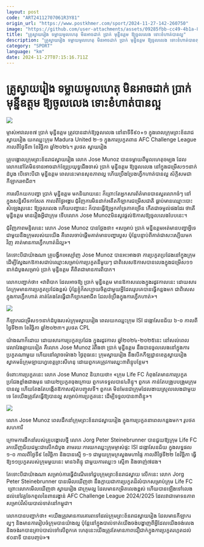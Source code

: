 ```yaml
---
layout: post
code: "ART24112707061R3Y81"
origin_url: "https://www.postkhmer.com/sport/2024-11-27-142-260750"
image: "https://github.com/user-attachments/assets/09285fbb-cc49-4b1a-84cf-e01519eca476"
title: "គ្រូស្វាយ​រៀង ទម្លាយ​មូលហេតុ​ មិន​អាច​ដាក់ ប្រាក់ មុន្នីឧត្តម ឱ្យ​ចូល​លេង ទោះ​ខំ​ហាត់​​បាន​ល្អ"
description: "​​គ្រូស្វាយ​រៀង ទម្លាយ​មូលហេតុ​ មិន​អាច​ដាក់ ប្រាក់ មុន្នីឧត្តម ឱ្យ​ចូល​លេង ទោះ​ខំ​ហាត់​​បាន​ល្អ​"
category: "SPORT"
language: "km"
date: 2024-11-27T07:15:16.711Z
---
```


# គ្រូស្វាយ​រៀង ទម្លាយ​មូលហេតុ​ មិន​អាច​ដាក់ ប្រាក់ មុន្នីឧត្តម ឱ្យ​ចូល​លេង ទោះ​ខំ​ហាត់​​បាន​ល្អ

![](https://github.com/user-attachments/assets/b2970e82-e453-4278-9e23-aa249e673de4)

ម្ចាស់អាវលេខ៧ ប្រាក់ មុន្នីឧត្តម ត្រូវបានដាក់ឱ្យចូលលេង នៅនាទីទី៩០+១ ក្នុងពេលក្រុមព្រះខ័នរាជស្វាយរៀង យកឈ្នះក្រុម Madura United ២-១ ក្នុងការប្រកួតពាន AFC Challenge League កាលពីថ្ងៃទី៣ ខែវិច្ឆិកា ឆ្នាំ២០២៤។ រូបថត ស្វាយរៀង

គ្រូ​បង្គោល​ក្រុម​ព្រះខ័នរាជស្វាយរៀង លោក Jose Munoz បាន​ទម្លាយ​ពី​មូល​ហេតុ​ចម្បង ដែល​លោក​នៅតែមិនទាន​អាច​ដាក់​ខ្សែ​ប្រយុទ្ធ​ជើង​ចាស់ ប្រាក់ មុន្នីឧត្តម ឱ្យ​ចូលលេង នៅ​ក្នុងជម្រើស​១១នាក់ដំបូង បើទោះបីជា​ មុន្នីឧត្តម ពេលនេះ​មាន​​សុខ​ភាព​ល្អ ហើយ​ប្រឹង​ប្រែង​ហ្វឹក​ហាត់​បាន​ល្អ ស័ក្តិសមជា​កីឡាករ​អាជីព។

ការ​លើក​យក​បញ្ហា ប្រាក់ មុន្នីឧត្តម មក​និយាយ​នេះ ក៏ព្រោះ​តែ​អ្នក​សារព័ត៌​មាន​បាន​សួរ​លោក​ចំៗ នៅ​ក្នុងសន្និសីទកាសែត កាលពី​ថ្ងៃអង្គារ ជុំវិញ​ការ​មិន​ដាក់អតីត​កីឡាករ​ជម្រើសជាតិ ធ្លាប់​មានឈ្មោះ​បោះសំឡេងរូប​​នេះ ឱ្យ​ចូល​លេង ហើយបញ្ហា​នេះ ក៏បាន​ធ្វើ​ឱ្យ​អ្នកគាំ​ទ្រ​ភាគ​ច្រើន កើតជាចម្ងល់​​ផងដែរ ថាតើ មុន្នីឧត្តម មានរឿង​អ្វីជា​ក្រុម ទើបលោក Jose Munoz ​មិនសូវ​ផ្តល់​ឱកាស​ឱ្យ​ចូល​លេង​​បែបនេះ។

ជុំវិញ​ភាព​មន្ទិល​នេះ លោក Jose Munoz បាន​ថ្លែង​ថា៖ «សម្រាប់ ប្រាក់ មន្នីឧត្តម ​អត់​មាន​បញ្ហា​អ្វី​ទេ​ជាមួយ​នឹង​ក្រុម​របស់​យយើង គឺ​ពេល​ចាប់ផ្តើម​គាត់​មាន​បញ្ហា​របួស ប៉ុន្តែ​បន្ទាប់ពី​គាត់​ជាសះស្បើយ​​មក​វិញ ​គាត់​មាន​ការ​ហ្វឹក​ហាត់​ដ៏​ល្អ»។

តែទោះបីជា​យ៉ាង​ណា គ្រូ​បង្វឹក​អេស្ប៉ាញ​ Jose Munoz បាន​អះអាង​ថា ការ​ប្រកួត​ប្រជែងនៅ​ក្នុង​ក្រុម ដើម្បី​​​ស្វែងរក​ឱកាស​ជាប់​ឈ្មោះសម្រាប់​ការ​ប្រកួត​នីមួយៗ ជាពិសេស​ឱកាស​បាន​លេង​ក្នុងជម្រើស​១១​នាក់ដំបូង​សម្រាប់ ប្រាក់ មុន្នីឧត្តម គឺពិតជា​មានការពិបាក។

លោក​បញ្ជាក់​ថា៖​ «វាពិបាក ​ដែល​អាច​ឱ្យ​ ប្រាក់ មុន្នីឧត្តម ​មាន​ឱកាស​លេង​ក្នុង​រដូវ​កាល​នេះ ដោយសារ​តែ​ក្រុម​មាន​ការ​ប្រកួតប្រជែង​ខ្ពស់ ប៉ុន្តែ​ខ្ញុំ​ក៏​សប្បាយ​ចិត្ត​ជាមួយ​អ្វី​ដែល​រូប​គេ​បាន​ធ្វើ​កន្លង​មក ជាពិសេស​ក្នុង​ការហ្វឹក​ហាត់​ គាត់​តែងតែ​ធ្វើ​ជា​កីទ្បាករ​អាជីព ដែលខំ​ប្រឹង​ក្នុង​ការ​ហ្វឹក​ហាត់»។

![](https://github.com/user-attachments/assets/151da46b-7497-4d2e-a6d4-922385c72f5a)

កីឡាករជម្រើស១១នាក់ដំបូងរបស់ក្រុមស្វាយរៀង ពេលយកឈ្នះក្រុម ISI ដង្កោសែនជ័យ ៦-០ កាលពីថ្ងៃទី២៣ ខែវិច្ឆិកា ឆ្នាំ២០២៣។ រូបថត CPL

យ៉ាង​ណាក៏​ដោយ ដោយសារ​ការ​ប្រកួតប្រជែង ក្នុង​រដូវ​កាល ឆ្នាំ​២០២៤-២០២៥​នេះ នៅសល់​ពេល​វេលា​វែង​ឆ្ងាយ​ទៀត គឺ​លោក Jose Munoz រំពឹង​ថា ប្រាក់ មុន្នីឧត្តម នឹង​បានចូល​លេង​នៅ​ក្នុង​ការ​ប្រកួត​ណា​មួយ ហើយ​នៅ​ល្ងាច​ម៉ោង​៦ ថ្ងៃពុធ​នេះ ក្រុមស្វាយរៀង នឹង​បើក​កីឡដ្ឋានខេត្ត​ស្វាយរៀង ស្វាគមន៍​ក្រុមឡាយហ្វ​ខេត្តព្រះសីហនុ ដោយពួកគេ​ត្រូវ​ការ​ឈ្នះ​៣ពិន្ទុ​បន្ថែម។

ចំពោះ​ការ​ប្រកួត​នេះ លោក Jose Munoz និយាយ​ថា៖​ «ក្រុម Life FC កំពុ​ងតែ​មានការ​ប្រកួត​ប្រជែង​ខ្លាំង​ជាងមុន ដោយ២ប្រកួតចុងក្រោយ ​ពួក​គេ​ទទួល​បាន​៤​ពិន្ទុ។ ពួកគេ កាន់​តែ​បង្រួប​បង្រួម​​ក្រុម​បាន​ល្អ ហើយ​តែងតែ​បង្កើត​ឱកាស​ស៊ុត​បញ្ចូល​ទី។ ពួកគេ មិនមែនជា​ក្រុម​ ដែល​ងាយ​ស្រួល​លេង​ជាមួយ​ទេ តែ​យើង​ត្រូវតែ​ធ្វើ​ឱ្យ​បាន​ល្អ សម្រាប់ការ​ប្រកួតនេះ ដើម្បី​ទទួល​បាន​៣ពិន្ទុ»។

![](https://pppkhmer.sgp1.cdn.digitaloceanspaces.com/image/main/202411/27_11_2024_466679029_972191581620129_3447869505338587130_n.jpg)

លោក Jose Munoz ពេលដឹកនាំក្រុមព្រះខ័នរាជស្វាយរៀង ក្នុងការប្រកួតនាពេលកន្លងមក។ រូបថត សហការី

ក្រោម​ការ​ដឹកនាំ​របស់​គ្រូ​បង្គោល​ថ្មី លោក Jorg Peter Steinebrunner បាន​ជួយ​ឱ្យ​ក្រុម Life FC រក​ឃើញជ័យជម្នះ​ជា​លើកដំបូង តាម​រយៈការ​យក​ឈ្នះ​ក្រុម​ម្ចាស់​ផ្ទះ ISI ដង្កោសែន​ជ័យ ក្នុង​លទ្ធផល ១-០ កាលពី​ថ្ងៃទី​៩ ខែវិច្ឆិកា និង​បានស្មើ ១-១ ជាមួយ​ក្រុមក្រសួងមហាផ្ទៃ កាលពី​ថ្ងៃទី២២ ខែវិច្ឆិកា ធ្វើ​ឱ្យ​​១១​ប្រកួត​របស់​ក្រុមមួយ​នេះ មាន​៦ពិន្ទុ ជាមួយ​ការ​ឈ្នះ​១ ស្មើ​៣ និងចាញ់៧​​ដង។

តែទោះបីជា​យ៉ាង​ណា សម្រាប់ការ​ធ្វើដំណើរ​ទៅជួប​ក្រុម​ព្រះខ័នរាជស្វាយ លើក​នេះ លោក Jorg Peter Steinebrunner បាន​មើល​ឃើញ​ថា នឹង​ក្លាយជា​ការ​ប្រកួត​ដ៏​លំបាក​សម្រាប់​ក្រុម Life FC  ព្រោះ​លោក​មើល​ឃើញ​ថា ស្វាយរៀង ជា​ក្រុម​ល្អ ដែល​មាន​កម្រិត​លេង​ខ្ពស់ ហើយ​​បាន​ឡើង​ទៅលេងដល់​​នៅ​វគ្គ​ចែក​ពូល​នៃពាន​រង្វាន់ AFC Challenge League 2024/2025 ដែលវាជាមោទនភាព សម្រាប់វិស័យបាល់​ទាត់នៅ​កម្ពុជា។

លោក​បានបញ្ជាក់​ថា៖ ​«យើង​ត្រូវ​មានការគោរព​ទៅដល់​​ក្រុម​ព្រះខ័នរាជស្វាយរៀង ដែល​មាន​​កីឡាករ​​ល្អៗ និងមាន​ការ​រៀបចំក្រុមបានយ៉ាង​​ល្អ ប៉ុន្តែ​នៅ​ក្នុង​បាល់​ទាត់យើង​ចង់​បង្ហាញ​ពី​អ្វី​ដែល​យើង​ចង់លេង និង​ចង់​​រក​បានគ្រាប់​បាល់​ទៅលើ​ពួកគេ​ ហេតុនេះយើ​ង​ត្រូវ​តែ​មាន​ភាព​ជឿ​ជាក់​ក្នុងការ​ប្រកួត​រហូត​ដល់​៩០នាទី បានបញ្ចប់»៕